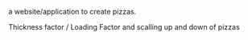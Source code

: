 a website/application to create pizzas.  

Thickness factor / Loading Factor and scalling up and down of pizzas

